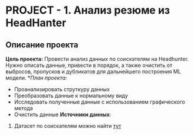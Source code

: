 # PROJECT - 1. Анализ резюме из HeadHanter
## Описание проекта
**Цель проекта:** Провести анализ данных по соискателям на Headhunter. Нужно описать данные, привести в порядок, а также очистить от выбросов, пропусков и дубликатов для дальнейшего построения ML модели.
**План проекта:*
- Проанализировать струткуру данных
- Преобразовать данные к нормальному виду
- Исследовать полученные данные с использованием графического метода
- Очистить данные
**Источники данных**:
1. Датасет по соискателям можно найти [тут]([http://example.com/link](https://drive.google.com/file/d/1Kb78mAWYKcYlellTGhIjPI-bCcKbGuTn/view) "Подсказка, тут текст подсказки")


